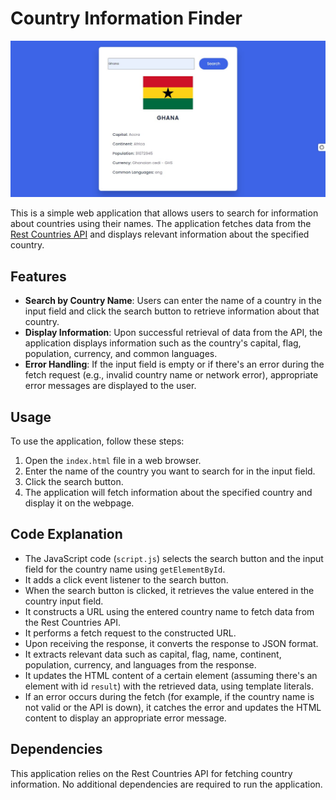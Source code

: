 # Country Information Finder
![alt text](download.jpg)

This is a simple web application that allows users to search for information about countries using their names. The application fetches data from the [Rest Countries API](https://restcountries.com/) and displays relevant information about the specified country.

## Features

- **Search by Country Name**: Users can enter the name of a country in the input field and click the search button to retrieve information about that country.
- **Display Information**: Upon successful retrieval of data from the API, the application displays information such as the country's capital, flag, population, currency, and common languages.
- **Error Handling**: If the input field is empty or if there's an error during the fetch request (e.g., invalid country name or network error), appropriate error messages are displayed to the user.

## Usage

To use the application, follow these steps:

1. Open the `index.html` file in a web browser.
2. Enter the name of the country you want to search for in the input field.
3. Click the search button.
4. The application will fetch information about the specified country and display it on the webpage.

## Code Explanation

- The JavaScript code (`script.js`) selects the search button and the input field for the country name using `getElementById`.
- It adds a click event listener to the search button.
- When the search button is clicked, it retrieves the value entered in the country input field.
- It constructs a URL using the entered country name to fetch data from the Rest Countries API.
- It performs a fetch request to the constructed URL.
- Upon receiving the response, it converts the response to JSON format.
- It extracts relevant data such as capital, flag, name, continent, population, currency, and languages from the response.
- It updates the HTML content of a certain element (assuming there's an element with id `result`) with the retrieved data, using template literals.
- If an error occurs during the fetch (for example, if the country name is not valid or the API is down), it catches the error and updates the HTML content to display an appropriate error message.

## Dependencies

This application relies on the Rest Countries API for fetching country information. No additional dependencies are required to run the application.
